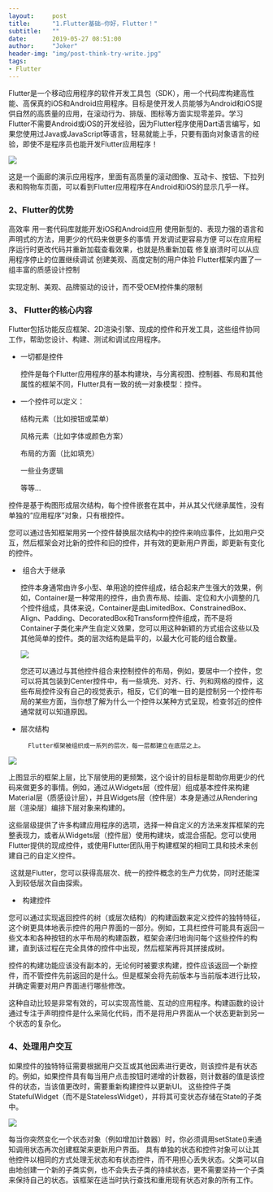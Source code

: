 ```yaml
---
layout:     post
title:      "1.Flutter基础—你好，Flutter！"
subtitle:   ""
date:       2019-05-27 08:51:00
author:     "Joker"
header-img: "img/post-think-try-write.jpg"
tags:
- Flutter
---
```



Flutter是一个移动应用程序的软件开发工具包（SDK），用一个代码库构建高性能、高保真的iOS和Android应用程序。目标是使开发人员能够为Android和iOS提供自然的高质量的应用，在滚动行为、排版、图标等方面实现零差异。学习Flutter不需要Android或iOS的开发经验，因为Flutter程序使用Dart语言编写，如果您使用过Java或JavaScript等语言，轻易就能上手，只要有面向对象语言的经验，即使不是程序员也能开发Flutter应用程序！



![](https://img-blog.csdn.net/20170410235316355?watermark/2/text/aHR0cDovL2Jsb2cuY3Nkbi5uZXQvaGVrYWl5b3U=/font/5a6L5L2T/fontsize/400/fill/I0JBQkFCMA==/dissolve/70/gravity/SouthEast)





这是一个画廊的演示应用程序，里面有高质量的滚动图像、互动卡、按钮、下拉列表和购物车页面，可以看到Flutter应用程序在Android和iOS的显示几乎一样。



### 2、Flutter的优势

高效率 
用一套代码库就能开发iOS和Android应用
使用新型的、表现力强的语言和声明式的方法，用更少的代码来做更多的事情
开发调试更容易方便 
可以在应用程序运行时更改代码并重新加载查看效果，也就是热重新加载
修复崩溃时可以从应用程序停止的位置继续调试
创建美观、高度定制的用户体验 
Flutter框架内置了一组丰富的质感设计控制

实现定制、美观、品牌驱动的设计，而不受OEM控件集的限制



### 3、 Flutter的核心内容

Flutter包括功能反应框架、2D渲染引擎、现成的控件和开发工具，这些组件协同工作，帮助您设计、构建、测试和调试应用程序。

* 一切都是控件

  控件是每个Flutter应用程序的基本构建块，与分离视图、控制器、布局和其他属性的框架不同，Flutter具有一致的统一对象模型：控件。

* 一个控件可以定义：

  结构元素（比如按钮或菜单）

  风格元素（比如字体或颜色方案）

  布局的方面（比如填充）

  一些业务逻辑

  等等…

控件是基于构图形成层次结构，每个控件嵌套在其中，并从其父代继承属性，没有单独的“应用程序”对象，只有根控件。



您可以通过告知框架用另一个控件替换层次结构中的控件来响应事件，比如用户交互，然后框架会对比新的控件和旧的控件，并有效的更新用户界面，即更新有变化的控件。

*  组合大于继承

  控件本身通常由许多小型、单用途的控件组成，结合起来产生强大的效果，例如，Container是一种常用的控件，由负责布局、绘画、定位和大小调整的几个控件组成，具体来说，Container是由LimitedBox、ConstrainedBox、 Align、Padding、DecoratedBox和Transform控件组成，而不是将Container子类化来产生自定义效果，您可以用这种新颖的方式组合这些以及其他简单的控件。类的层次结构是扁平的，以最大化可能的组合数量。

  ![](https://img-blog.csdn.net/20170415000634695?watermark/2/text/aHR0cDovL2Jsb2cuY3Nkbi5uZXQvaGVrYWl5b3U=/font/5a6L5L2T/fontsize/400/fill/I0JBQkFCMA==/dissolve/70/gravity/SouthEast)

  您还可以通过与其他控件组合来控制控件的布局，例如，要居中一个控件，您可以将其包装到Center控件中，有一些填充、对齐、行、列和网格的控件，这些布局控件没有自己的视觉表示，相反，它们的唯一目的是控制另一个控件布局的某些方面，当你想了解为什么一个控件以某种方式呈现，检查邻近的控件通常就可以知道原因。

* 层次结构

        Flutter框架被组织成一系列的层次，每一层都建立在底层之上。

![](https://img-blog.csdn.net/20170415151001566?watermark/2/text/aHR0cDovL2Jsb2cuY3Nkbi5uZXQvaGVrYWl5b3U=/font/5a6L5L2T/fontsize/400/fill/I0JBQkFCMA==/dissolve/70/gravity/SouthEast)



上图显示的框架上层，比下层使用的更频繁，这个设计的目标是帮助你用更少的代码来做更多的事情。例如，通过从Widgets层（控件层）组成基本控件来构建Material层（质感设计层），并且Widgets层（控件层）本身是通过从Rendering层（渲染层）编排下层对象来构建的。

这些层级提供了许多构建应用程序的选项，选择一种自定义的方法来发挥框架的完整表现力，或者从Widgets层（控件层）使用构建块，或混合搭配。您可以使用Flutter提供的现成控件，或使用Flutter团队用于构建框架的相同工具和技术来创建自己的自定义控件。

 这就是Flutter，您可以获得高层次、统一的控件概念的生产力优势，同时还能深入到较低层次自由探索。



*  构建控件

您可以通过实现返回控件的树（或层次结构）的构建函数来定义控件的独特特征，这个树更具体地表示控件的用户界面的一部分。例如，工具栏控件可能具有返回一些文本和各种按钮的水平布局的构建函数，框架会递归地询问每个这些控件的构建，直到该过程在完全具体的控件中出现，然后框架再将其拼接成树。



控件的构建功能应​​该没有副本的，无论何时被要求构建，控件应该返回一个新控件，而不管控件先前返回的是什么。但是框架会将先前版本与当前版本进行比较，并确定需要对用户界面进行哪些修改。



这种自动比较是非常有效的，可以实现高性能、互动的应用程序。构建函数的设计通过专注于声明控件是什么来简化代码，而不是将用户界面从一个状态更新到另一个状态的复杂化。



### 4、处理用户交互

如果控件的独特特征需要根据用户交互或其他因素进行更改，则该控件是有状态的。例如，如果控件具有每当用户点击按钮时递增的计数器，则计数器的值是该控件的状态，当该值更改时，需要重新构建控件以更新UI。 这些控件子类StatefulWidget（而不是StatelessWidget），并将其可变状态存储在State的子类中。

![](https://img-blog.csdn.net/20170415151041911?watermark/2/text/aHR0cDovL2Jsb2cuY3Nkbi5uZXQvaGVrYWl5b3U=/font/5a6L5L2T/fontsize/400/fill/I0JBQkFCMA==/dissolve/70/gravity/SouthEast)



每当你突然变化一个状态对象（例如增加计数器）时，你必须调用setState()来通知调用状态再次创建框架来更新用户界面。 具有单独的状态和控件对象可以让其他控件以相同的方式处理无状态和有状态控件，而不用担心丢失状态。父类可以自由地创建一个新的子类实例，也不会失去子类的持续状态，更不需要坚持一个子类来保持自己的状态。该框架在适当时执行查找和重用现有状态对象的所有工作。














